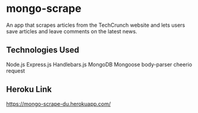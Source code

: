 # mongo-scrape

An app that scrapes articles from the TechCrunch website and lets users save articles and leave comments on the latest news.

## Technologies Used
Node.js
Express.js
Handlebars.js
MongoDB
Mongoose
body-parser
cheerio
request

## Heroku Link
https://mongo-scrape-du.herokuapp.com/

